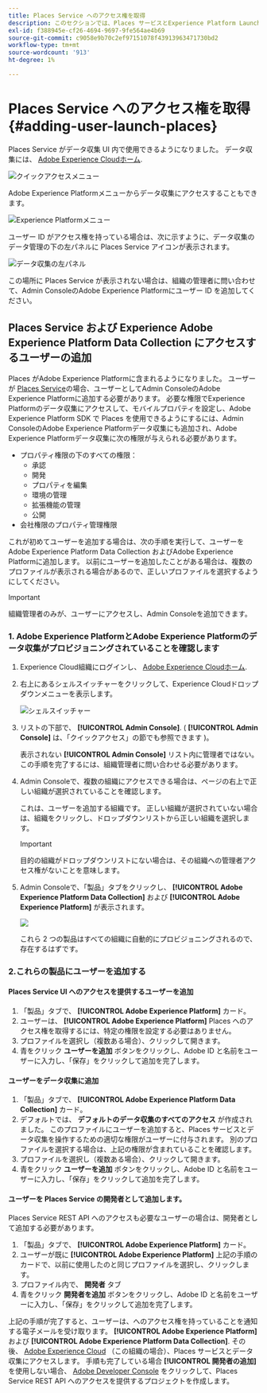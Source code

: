 ```yaml
---
title: Places Service へのアクセス権を取得
description: このセクションでは、Places サービスとExperience Platform Launchにユーザーを追加して、Places サービスにアクセスできるようにする方法について説明します。
exl-id: f388945e-cf26-4694-9697-9fe564ae4b69
source-git-commit: c9058e9b70c2ef97151078f43913963471730bd2
workflow-type: tm+mt
source-wordcount: '913'
ht-degree: 1%

---
```


# Places Service へのアクセス権を取得 {#adding-user-launch-places}

Places Service がデータ収集 UI 内で使用できるようになりました。 データ収集には、 [Adobe Experience Cloudホーム](https://experience.adobe.com).

![クイックアクセスメニュー](/help/assets/quickaccess.png)

Adobe Experience Platformメニューからデータ収集にアクセスすることもできます。

![Experience Platformメニュー](/help/assets/solutionaccessmenu.png)

ユーザー ID がアクセス権を持っている場合は、次に示すように、データ収集のデータ管理の下の左パネルに Places Service アイコンが表示されます。

![データ収集の左パネル](/help/assets/places_in_data_collection.png)

この場所に Places Service が表示されない場合は、組織の管理者に問い合わせて、Admin ConsoleのAdobe Experience Platformにユーザー ID を追加してください。

## Places Service および Experience Adobe Experience Platform Data Collection にアクセスするユーザーの追加

Places がAdobe Experience Platformに含まれるようになりました。 ユーザーが [Places Service](https://experience.adobe.com/#/data-collection/places)の場合、ユーザーとしてAdmin ConsoleのAdobe Experience Platformに追加する必要があります。 必要な権限でExperience Platformのデータ収集にアクセスして、モバイルプロパティを設定し、Adobe Experience Platform SDK で Places を使用できるようにするには、Admin ConsoleのAdobe Experience Platformデータ収集にも追加され、Adobe Experience Platformデータ収集に次の権限が与えられる必要があります。

* プロパティ権限の下のすべての権限：
   * 承認
   * 開発
   * プロパティを編集
   * 環境の管理
   * 拡張機能の管理
   * 公開
* 会社権限のプロパティ管理権限

これが初めてユーザーを追加する場合は、次の手順を実行して、ユーザーをAdobe Experience Platform Data Collection およびAdobe Experience Platformに追加します。 以前にユーザーを追加したことがある場合は、複数のプロファイルが表示される場合があるので、正しいプロファイルを選択するようにしてください。

>[!IMPORTANT]
>
>組織管理者のみが、ユーザーにアクセスし、Admin Consoleを追加できます。

### 1. Adobe Experience PlatformとAdobe Experience Platformのデータ収集がプロビジョニングされていることを確認します

1. Experience Cloud組織にログインし、 [Adobe Experience Cloudホーム](https://experience.adobe.com).
1. 右上にあるシェルスイッチャーをクリックして、Experience Cloudドロップダウンメニューを表示します。

   ![シェルスイッチャー](/help/assets/places_shell_switcher1.png)

1. リストの下部で、 **[!UICONTROL Admin Console]**. ( **[!UICONTROL Admin Console]** は、「クイックアクセス」の節でも参照できます )。

   表示されない **[!UICONTROL Admin Console]** リスト内に管理者ではない。 この手順を完了するには、組織管理者に問い合わせる必要があります。

1. Admin Consoleで、複数の組織にアクセスできる場合は、ページの右上で正しい組織が選択されていることを確認します。

   これは、ユーザーを追加する組織です。 正しい組織が選択されていない場合は、組織をクリックし、ドロップダウンリストから正しい組織を選択します。

   >[!IMPORTANT]
   >
   >目的の組織がドロップダウンリストにない場合は、その組織への管理者アクセス権がないことを意味します。

1. Admin Consoleで、「製品」タブをクリックし、 **[!UICONTROL Adobe Experience Platform Data Collection]** および **[!UICONTROL Adobe Experience Platform]** が表示されます。

   ![](/help/assets/places_provisioned1.png)

   これら 2 つの製品はすべての組織に自動的にプロビジョニングされるので、存在するはずです。


### 2.これらの製品にユーザーを追加する

#### Places Service UI へのアクセスを提供するユーザーを追加

1. 「製品」タブで、 **[!UICONTROL Adobe Experience Platform]** カード。
2. ユーザーは、 **[!UICONTROL Adobe Experience Platform]** Places へのアクセス権を取得するには、特定の権限を設定する必要はありません。
3. プロファイルを選択し（複数ある場合）、クリックして開きます。
4. 青をクリック **ユーザーを追加** ボタンをクリックし、Adobe ID と名前をユーザーに入力し、「保存」をクリックして追加を完了します。

#### ユーザーをデータ収集に追加

1. 「製品」タブで、 **[!UICONTROL Adobe Experience Platform Data Collection]** カード。
2. デフォルトでは、 **デフォルトのデータ収集のすべてのアクセス** が作成されました。 このプロファイルにユーザーを追加すると、Places サービスとデータ収集を操作するための適切な権限がユーザーに付与されます。 別のプロファイルを選択する場合は、上記の権限が含まれていることを確認します。
3. プロファイルを選択し（複数ある場合）、クリックして開きます。
4. 青をクリック **ユーザーを追加** ボタンをクリックし、Adobe ID と名前をユーザーに入力し、「保存」をクリックして追加を完了します。

#### ユーザーを Places Service の開発者として追加します。

Places Service REST API へのアクセスも必要なユーザーの場合は、開発者として追加する必要があります。
1. 「製品」タブで、 **[!UICONTROL Adobe Experience Platform]** カード。
2. ユーザーが既に **[!UICONTROL Adobe Experience Platform]** 上記の手順のカードで、以前に使用したのと同じプロファイルを選択し、クリックします。
3. プロファイル内で、 **開発者** タブ
4. 青をクリック **開発者を追加** ボタンをクリックし、Adobe ID と名前をユーザーに入力し、「保存」をクリックして追加を完了します。

上記の手順が完了すると、ユーザーは、へのアクセス権を持っていることを通知する電子メールを受け取ります。 **[!UICONTROL Adobe Experience Platform]** および **[!UICONTROL Adobe Experience Platform Data Collection]**. その後、 [Adobe Experience Cloud](https://experience.adobe.com) （この組織の場合）、Places サービスとデータ収集にアクセスします。 手順も完了している場合 **[!UICONTROL 開発者の追加]**&#x200B;を使用しない場合、 [Adobe Developer Console](https://developer.adobe.com/console/home) をクリックして、Places Service REST API へのアクセスを提供するプロジェクトを作成します。
